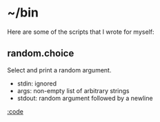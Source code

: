 <script src="https://cdn.jsdelivr.net/gh/ncase/nutshell/nutshell.js"></script>

# ~/bin

Here are some of the scripts that I wrote for myself:

## random.choice

Select and print a random argument.

- stdin: ignored
- args: non-empty list of arbitrary strings
- stdout: random argument followed by a newline

[:code](./random.choice)
